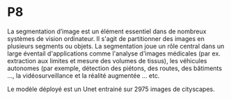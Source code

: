 # P8

La segmentation d’image est un élément essentiel dans de nombreux systèmes de vision ordinateur. Il s'agit de partitionner des images en plusieurs segments ou objets. La segmentation joue un rôle central dans un large éventail d'applications comme l'analyse d'images médicales (par ex. extraction aux limites et mesure des volumes de tissus), les véhicules autonomes (par exemple, détection des piétons, des routes, des bâtiments …, la vidéosurveillance et la réalité augmentée … etc. 

Le modèle déployé est un Unet entrainé sur 2975 images de cityscapes.
